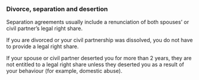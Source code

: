 ###  Divorce, separation and desertion

Separation agreements usually include a renunciation of both spouses’ or civil
partner’s legal right share.

If you are divorced or your civil partnership was dissolved, you do not have
to provide a legal right share.

If your spouse or civil partner deserted you for more than 2 years, they are
not entitled to a legal right share unless they deserted you as a result of
your behaviour (for example, domestic abuse).
